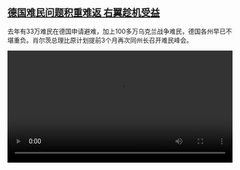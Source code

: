 <!--1709804823000-->
[德国难民问题积重难返 右翼趁机受益](https://www.dw.com/zh/%E5%BE%B7%E5%9B%BD%E9%9A%BE%E6%B0%91%E9%97%AE%E9%A2%98%E7%A7%AF%E9%87%8D%E9%9A%BE%E8%BF%94%20%E5%8F%B3%E7%BF%BC%E8%B6%81%E6%9C%BA%E5%8F%97%E7%9B%8A/a-68459660)
------

<p>去年有33万难民在德国申请避难，加上100多万乌克兰战争难民，德国各州早已不堪重负。肖尔茨总理比原计划提前3个月再次同州长召开难民峰会。</small></p><video src="https://tvdownloaddw-a.akamaihd.net/Events/mp4/vdt_zh/2024/dwvgchi240307_migration-wide_01icw_AVC_1280x720.mp4" controls style="width:100%"></video>
